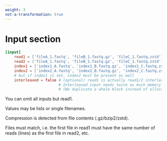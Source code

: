 ```yaml
---
weight: 3
not-a-transformation: true
---
```


# Input section

```toml
[input]
    read1 = ['fileA_1.fastq', 'fileB_1.fastq.gz', 'fileC_1.fastq.zstd']
    read2 = ['fileA_1.fastq', 'fileB_1.fastq.gz', 'fileC_1.fastq.zstd'] # (optional)
    index1 = ['index1_A.fastq', 'index1_B.fastq.gz', 'index1_C.fastq.zstd'] # (optional)
    index2 = ['index2_A.fastq', 'index2_B.fastq.gz', 'index2_C.fastq.zstd'] # (optional)
    # but if index1 is set, index2 must be present as well
    interleaved = false # (optional) read1 is actually read1/2 interleaved. Read2 must not be set.
                        # Interleaved input needs twice as much memory than non-interleaved input.
                        # (We duplicate a whole block instead of allocating each read for performance reasons)
```

You can omit all inputs but read1. 

Values may be lists or single filenames.

Compression is detected from file contents (.gz/bzip2/zstd).

Files must match, i.e. the first file in read1 must have the same number of reads (lines) as the first file in read2, etc.



